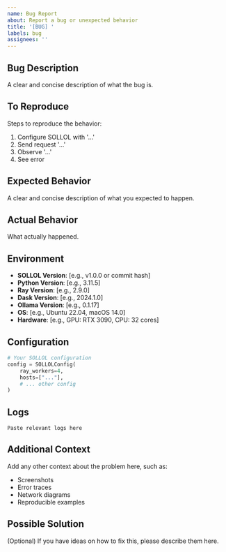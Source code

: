```yaml
---
name: Bug Report
about: Report a bug or unexpected behavior
title: '[BUG] '
labels: bug
assignees: ''
---
```


## Bug Description

A clear and concise description of what the bug is.

## To Reproduce

Steps to reproduce the behavior:

1. Configure SOLLOL with '...'
2. Send request '...'
3. Observe '...'
4. See error

## Expected Behavior

A clear and concise description of what you expected to happen.

## Actual Behavior

What actually happened.

## Environment

- **SOLLOL Version**: [e.g., v1.0.0 or commit hash]
- **Python Version**: [e.g., 3.11.5]
- **Ray Version**: [e.g., 2.9.0]
- **Dask Version**: [e.g., 2024.1.0]
- **Ollama Version**: [e.g., 0.1.17]
- **OS**: [e.g., Ubuntu 22.04, macOS 14.0]
- **Hardware**: [e.g., GPU: RTX 3090, CPU: 32 cores]

## Configuration

```python
# Your SOLLOL configuration
config = SOLLOLConfig(
    ray_workers=4,
    hosts=["..."],
    # ... other config
)
```

## Logs

```
Paste relevant logs here
```

## Additional Context

Add any other context about the problem here, such as:
- Screenshots
- Error traces
- Network diagrams
- Reproducible examples

## Possible Solution

(Optional) If you have ideas on how to fix this, please describe them here.
